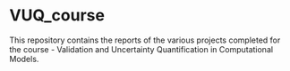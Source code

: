 # VUQ_course

This repository contains the reports of the various projects completed for the course - Validation and Uncertainty Quantification in Computational Models.
